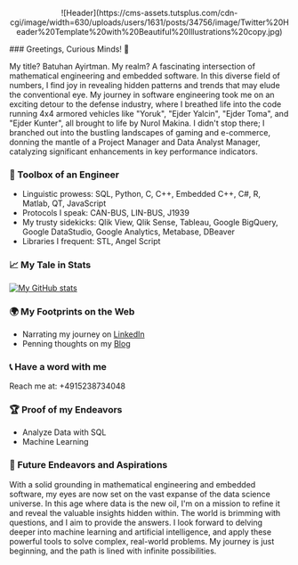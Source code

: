 <p align = "center">![Header](https://cms-assets.tutsplus.com/cdn-cgi/image/width=630/uploads/users/1631/posts/34756/image/Twitter%20Header%20Template%20with%20Beautiful%20Illustrations%20copy.jpg)
  </p>
### Greetings, Curious Minds! 🖖

My title? Batuhan Ayirtman. My realm? A fascinating intersection of mathematical engineering and embedded software. In this diverse field of numbers, I find joy in revealing hidden patterns and trends that may elude the conventional eye. My journey in software engineering took me on an exciting detour to the defense industry, where I breathed life into the code running 4x4 armored vehicles like "Yoruk", "Ejder Yalcin", "Ejder Toma", and "Ejder Kunter", all brought to life by Nurol Makina. I didn't stop there; I branched out into the bustling landscapes of gaming and e-commerce, donning the mantle of a Project Manager and Data Analyst Manager, catalyzing significant enhancements in key performance indicators.

### 🧰 Toolbox of an Engineer

- Linguistic prowess: SQL, Python, C, C++, Embedded C++, C#, R, Matlab, QT, JavaScript
- Protocols I speak: CAN-BUS, LIN-BUS, J1939
- My trusty sidekicks: Qlik View, Qlik Sense, Tableau, Google BigQuery, Google DataStudio, Google Analytics, Metabase, DBeaver
- Libraries I frequent: STL, Angel Script

### 📈 My Tale in Stats

[![My GitHub stats](https://github-readme-stats.vercel.app/api?username=ayirtman)](https://github.com/anuraghazra/github-readme-stats)

### 🌍 My Footprints on the Web

- Narrating my journey on [LinkedIn](https://www.linkedin.com/in/batuhanayirtman/)
- Penning thoughts on my [Blog](https://medium.com/@batuayirtman)

### 📞 Have a word with me

Reach me at: +4915238734048

### 🏆 Proof of my Endeavors

- Analyze Data with SQL
- Machine Learning

### 🚀 Future Endeavors and Aspirations

With a solid grounding in mathematical engineering and embedded software, my eyes are now set on the vast expanse of the data science universe. In this age where data is the new oil, I'm on a mission to refine it and reveal the valuable insights hidden within. The world is brimming with questions, and I aim to provide the answers. I look forward to delving deeper into machine learning and artificial intelligence, and apply these powerful tools to solve complex, real-world problems. My journey is just beginning, and the path is lined with infinite possibilities.

<!--
### Hi there 👋
![Alt text](https://spotify-recently-played-readme.vercel.app/api?user=11142822917)
[![trophy](https://github-profile-trophy.vercel.app/?username=ryo-ma&theme=onedark)](https://github.com/ayirtman/github-profile-trophy)
[![GitHub Streak](https://github-readme-streak-stats.herokuapp.com/?user=ayirtman)](https://git.io/streak-stats)

**ayirtman/ayirtman** is a ✨ _special_ ✨ repository because its `README.md` (this file) appears on your GitHub profile.

Here are some ideas to get you started:

- 🔭 I’m currently working on ...
- 🌱 I’m currently learning ...
- 👯 I’m looking to collaborate on ...
- 🤔 I’m looking for help with ...
- 💬 Ask me about ...
- 📫 How to reach me: ...
- 😄 Pronouns: ...
- ⚡ Fun fact: ...
-->
